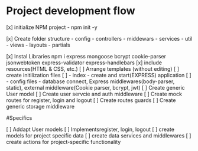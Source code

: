 # Project development flow

[x] initialize NPM project
    - npm init -y 

[x] Create folder structure
    - config
    - controllers
    - middewars
    - services
    - util
    - views
        - layouts
        - partials

[x] Instal Libraries
    npm i express mongoose bcrypt cookie-parser jsonwebtoken express-validator express-handlebars
[x] include resources(HTML & CSS, etc.)
[ ] Arrange templates (without editing)
[ ] create initilization files
[ ] - index - create and start(EXPRESS) application
[ ] - config files - database connect, Express middlewares(body-parser, static), external middleware(Cookie parser, bcrypt, jwt)
[ ] Create generic User model
[ ] Create user servcie and auth middleware
[ ] Create mock routes for register, login and logout
[ ] Create routes guards
[ ] Create generic storage middleware

#Specifics

[ ] Addapt User models
[ ] Implementsregister, login, logout
[ ] create models for project specific data
[ ] create data services and middlewares 
[ ] create actions for project-specific functionality